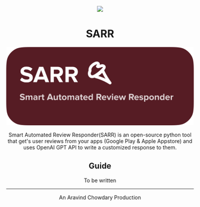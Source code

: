 <a name="readme-top"></a>

<div align="center">
<img height="120" src="https://registry.npmmirror.com/@lobehub/assets-emoji-anim/1.0.0/files/assets/robot.webp">

# SARR

![LOGO](/images/image.png)

Smart Automated Review Responder(SARR) is an open-source python tool that get's user reviews from your apps (Google Play & Apple Appstore) and uses OpenAI GPT API to write a customized response to them. 

## Guide
To be written 



---
An Aravind Chowdary Production


